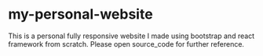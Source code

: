 # my-personal-website
This is a personal fully responsive website I made using bootstrap and react framework from scratch. Please open source_code for further reference.
